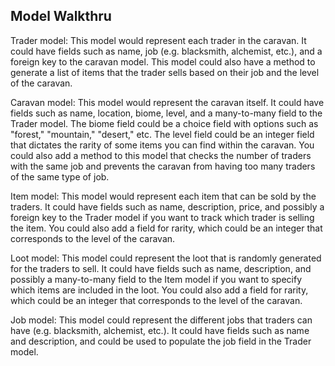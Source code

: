 ## Model Walkthru

Trader model: This model would represent each trader in the caravan. It could have fields such as name, job (e.g. blacksmith, alchemist, etc.), and a foreign key to the caravan model. This model could also have a method to generate a list of items that the trader sells based on their job and the level of the caravan.

Caravan model: This model would represent the caravan itself. It could have fields such as name, location, biome, level, and a many-to-many field to the Trader model. The biome field could be a choice field with options such as "forest," "mountain," "desert," etc. The level field could be an integer field that dictates the rarity of some items you can find within the caravan. You could also add a method to this model that checks the number of traders with the same job and prevents the caravan from having too many traders of the same type of job.

Item model: This model would represent each item that can be sold by the traders. It could have fields such as name, description, price, and possibly a foreign key to the Trader model if you want to track which trader is selling the item. You could also add a field for rarity, which could be an integer that corresponds to the level of the caravan.

Loot model: This model could represent the loot that is randomly generated for the traders to sell. It could have fields such as name, description, and possibly a many-to-many field to the Item model if you want to specify which items are included in the loot. You could also add a field for rarity, which could be an integer that corresponds to the level of the caravan.

Job model: This model could represent the different jobs that traders can have (e.g. blacksmith, alchemist, etc.). It could have fields such as name and description, and could be used to populate the job field in the Trader model.
